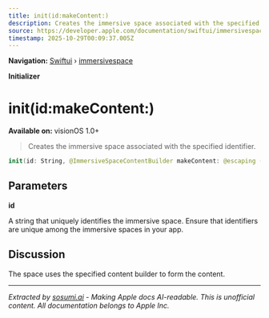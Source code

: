 ```yaml
---
title: init(id:makeContent:)
description: Creates the immersive space associated with the specified identifier.
source: https://developer.apple.com/documentation/swiftui/immersivespace/init(id:makecontent:)
timestamp: 2025-10-29T00:09:37.005Z
---
```


**Navigation:** [Swiftui](/documentation/swiftui) › [immersivespace](/documentation/swiftui/immersivespace)

**Initializer**

# init(id:makeContent:)

**Available on:** visionOS 1.0+

> Creates the immersive space associated with the specified identifier.

```swift
init(id: String, @ImmersiveSpaceContentBuilder makeContent: @escaping () -> Content) where Data == Never
```

## Parameters

**id**

A string that uniquely identifies the immersive space. Ensure that identifiers are unique among the immersive spaces in your app.



## Discussion

The space uses the specified content builder to form the content.

---

*Extracted by [sosumi.ai](https://sosumi.ai) - Making Apple docs AI-readable.*
*This is unofficial content. All documentation belongs to Apple Inc.*
